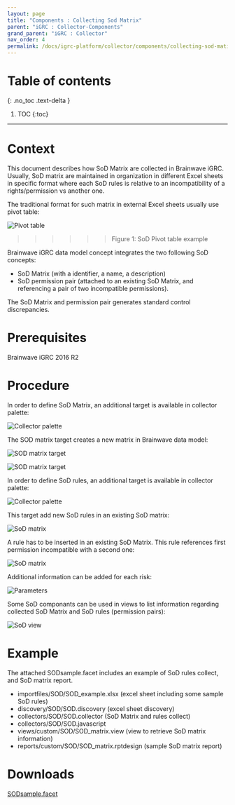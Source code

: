 ```yaml
---
layout: page
title: "Components : Collecting Sod Matrix"
parent: "iGRC : Collector-Components"
grand_parent: "iGRC : Collector"
nav_order: 4
permalink: /docs/igrc-platform/collector/components/collecting-sod-matix/
---
```


# Table of contents
{: .no_toc .text-delta }

1. TOC
{:toc}
---

# Context

This document describes how SoD Matrix are collected in Brainwave iGRC. Usually, SoD matrix are maintained in organization in different Excel sheets in specific format where each SoD rules is relative to an incompatibility of a rights/permission vs another one.

The traditional format for such matrix in external Excel sheets usually use pivot table:

![Pivot table]({{site.baseurl}}/docs/igrc-platform/collector/components/collecting-sod-matrix/images/SoD_Pivot_Table.png "Pivot table")   
> > > > > > Figure 1: SoD Pivot table example

Brainwave iGRC data model concept integrates the two following SoD concepts:   

- SoD Matrix (with a identifier, a name, a description)  
- SoD permission pair (attached to an existing SoD Matrix, and referencing a pair of two incompatible permissions).

The SoD Matrix and permission pair generates standard control discrepancies.

# Prerequisites

Brainwave iGRC 2016 R2

# Procedure

In order to define SoD Matrix, an additional target is available in collector palette:

![Collector palette]({{site.baseurl}}/docs/igrc-platform/collector/components/collecting-sod-matrix/images/SoD_Palet1.png "Collector palette")   

The SOD matrix target creates a new matrix in Brainwave data model:

![SOD matrix target]({{site.baseurl}}/docs/igrc-platform/collector/components/collecting-sod-matrix/images/SoD_Collect1.png "SOD matrix target")   


![SOD matrix target]({{site.baseurl}}/docs/igrc-platform/collector/components/collecting-sod-matrix/images/SoD_Collect2.png "SOD matrix target")   

In order to define SoD rules, an additional target is available in collector palette:

![Collector palette]({{site.baseurl}}/docs/igrc-platform/collector/components/collecting-sod-matrix/images/SoD_Palet2.png "Collector palette")   

This target add new SoD rules in an existing SoD matrix:

![SoD matrix]({{site.baseurl}}/docs/igrc-platform/collector/components/collecting-sod-matrix/images/SoD_Collect4.png "SoD matrix")   

A rule has to be inserted in an existing SoD Matrix. This rule references first permission incompatible with a second one:

![SoD matrix]({{site.baseurl}}/docs/igrc-platform/collector/components/collecting-sod-matrix/images/SoD_Collect3.png "SoD matrix")   

Additional information can be added for each risk:

![Parameters]({{site.baseurl}}/docs/igrc-platform/collector/components/collecting-sod-matrix/images/SoD_Collect5.png "Parameters")   

Some SoD componants can be used in views to list information regarding collected SoD Matrix and SoD rules (permission pairs):

![SoD view]({{site.baseurl}}/docs/igrc-platform/collector/components/collecting-sod-matrix/images/SoD_View1.png "SoD view")   

# Example

The attached SODsample.facet includes an example of SoD rules collect, and SoD matrix report.

- importfiles/SOD/SOD\_example.xlsx (excel sheet including some sample SoD rules)
- discovery/SOD/SOD.discovery (excel sheet discovery)
- collectors/SOD/SOD.collector (SoD Matrix and rules collect)
- collectors/SOD/SOD.javascript
- views/custom/SOD/SOD\_matrix.view (view to retrieve SoD matrix information)
- reports/custom/SOD/SOD\_matrix.rptdesign (sample SoD matrix report)

# Downloads

[SODsample.facet](https://download.brainwavegrc.com/index.php/s/yLDsAFYBxAfDmqb)
